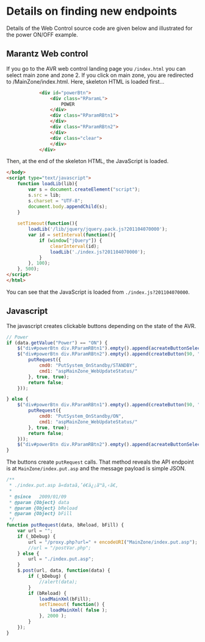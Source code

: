 # Details on finding new endpoints

Details of the Web Control source code are given below and illustrated for the power ON/OFF example.

## Marantz Web control
If you go to the AVR web control landing page you `/index.html` you can select main zone and zone 2.
If you click on main zone, you are redirected to /MainZone/index.html.
Here, skeleton HTML is loaded first...

```html
			<div id="powerBtn">
				<div class="RParamL">
					POWER
				</div>
				<div class="RParamRBtn1">
				</div>
				<div class="RParamRBtn2">
				</div>
				<div class="clear">
				</div>
			</div>
```

Then, at the end of the skeleton HTML, the JavaScript is loaded. 
```html
</body>
<script type="text/javascript">
	function loadLib(lib){
		var s = document.createElement("script");
		s.src = lib;
		s.charset = "UTF-8";
		document.body.appendChild(s);
	}
	
	setTimeout(function(){
		loadLib('/lib/jquery/jquery.pack.js?201104070000');
		var id = setInterval(function(){
			if (window["jQuery"]) {
				clearInterval(id);
				loadLib('./index.js?201104070000');
			}
		}, 100);
	}, 500);
</script>
</html>
```
You can see that the JavaScript is loaded from `./index.js?201104070000`.

## Javascript
The javascript creates clickable buttons depending on the state of the AVR. 

```javascript
// Power
if (data.getValue("Power") == "ON") {
    $("div#powerBtn div.RParamRBtn1").empty().append(acreateButtonSelect(90, "ON"));
    $("div#powerBtn div.RParamRBtn2").empty().append(createButton(90, "#", "STANDBY").attr("title", "POWER > STANDBY").click(function() {
        putRequest({
            cmd0: "PutSystem_OnStandby/STANDBY",
            cmd1: "aspMainZone_WebUpdateStatus/"
        }, true, true);
        return false;
    }));

} else {
    $("div#powerBtn div.RParamRBtn1").empty().append(createButton(90, "#", "ON").attr("title", "POWER > ON").click(function() {
        putRequest({
            cmd0: "PutSystem_OnStandby/ON",
            cmd1: "aspMainZone_WebUpdateStatus/"
        }, true, true);
        return false;
    }));
    $("div#powerBtn div.RParamRBtn2").empty().append(acreateButtonSelect(90, "STANDBY"));
}
```

The buttons create `putRequest` calls. That method reveals the API endpoint is at `MainZone/index.put.asp` and the message payload is simple JSON.

```javascript
/**
 * ./index.put.asp ã«dataã‚’é€ä¿¡ã™ã‚‹ã€‚
 *
 * @since	2009/01/09
 * @param {Object} data
 * @param {Object} bReload
 * @param {Object} bFill
 */
function putRequest(data, bReload, bFill) {
	var url = "";
	if (_bDebug) {
		url = "/proxy.php?url=" + encodeURI("MainZone/index.put.asp");
		//url = "/postVar.php";
	} else {
		url = "./index.put.asp";
	}
	$.post(url, data, function(data) {
		if (_bDebug) {
			//alert(data);
		}
		if (bReload) {
			loadMainXml(bFill);
			setTimeout( function() {
				loadMainXml( false );
			}, 2000 );
		}
	});
}
```



